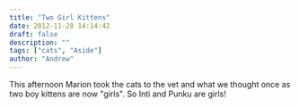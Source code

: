 ```yaml
---
title: "Two Girl Kittens"
date: 2012-11-28 14:14:42
draft: false
description: ""
tags: ["cats", "Aside"]
author: "Andrew"
---
```


This afternoon Marion took the cats to the vet and what we thought once as two boy kittens are now "girls". So Inti and Punku are girls!
